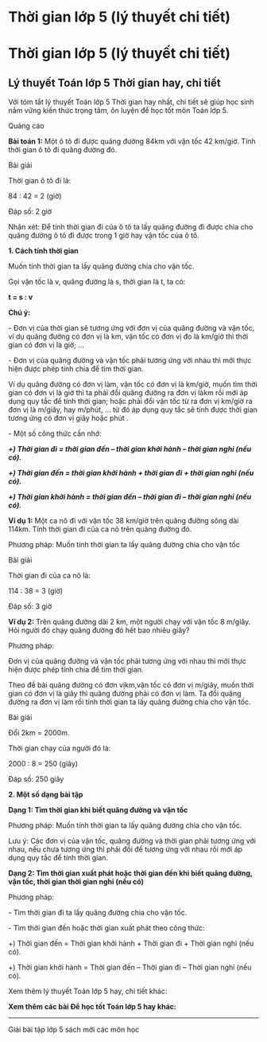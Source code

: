 # Thời gian lớp 5 (lý thuyết chi tiết)

# Thời gian lớp 5 (lý thuyết chi tiết)

## Lý thuyết Toán lớp 5 Thời gian hay, chi tiết

Với tóm tắt lý thuyết Toán lớp 5 Thời gian hay nhất, chi tiết sẽ giúp học sinh nắm vững kiến thức trọng tâm, ôn luyện để học tốt môn Toán lớp 5.

Quảng cáo

**Bài toán 1:** Một ô tô đi được quãng đường 84km với vận tốc 42 km/giờ. Tính thời gian ô tô đi quãng đường đó.

Bài giải

Thời gian ô tô đi là:

84 : 42 = 2 (giờ)

Đáp số: 2 giờ

Nhận xét: Để tính thời gian đi của ô tô ta lấy quãng đường đi được chia cho quãng đường ô tô đi được trong 1 giờ hay vận tốc của ô tô.

**1\. Cách tính thời gian**

Muốn tính thời gian ta lấy quãng đường chia cho vận tốc.

Gọi vận tốc là v, quãng đường là s, thời gian là t, ta có:

**t = s : v**

**Chú ý:**

\- Đơn vị của thời gian sẽ tương ứng với đơn vị của quãng đường và vận tốc, ví dụ quãng đường có đơn vị là km, vận tốc có đơn vị đo là km/giờ thì thời gian có đơn vị là giờ; …

\- Đơn vị của quãng đường và vận tốc phải tương ứng với nhau thì mới thực hiện được phép tính chia để tìm thời gian.

Ví dụ quãng đường có đơn vị làm, vận tốc có đơn vị là km/giờ, muốn tìm thời gian có đơn vị là giờ thì ta phải đổi quãng đường ra đơn vị làkm rồi mới áp dụng quy tắc để tính thời gian; hoặc phải đổi vận tốc từ ra đơn vị km/giờ ra đơn vị là m/giây, hay m/phút, … từ đó áp dụng quy tắc sẽ tính được thời gian tương ứng có đơn vị giây hoặc phút .

\- Một số công thức cần nhớ:

**_+) Thời gian đi = thời gian đến – thời gian khởi hành – thời gian nghỉ (nếu có)._**

**_+) Thời gian đến = thời gian khởi hành + thời gian đi + thời gian nghỉ (nếu có)._**

**_+) Thời gian khởi hành = thời gian đến – thời gian đi – thời gian nghỉ (nếu có)._**

**Ví dụ 1:** Một ca nô đi với vận tốc 38 km/giờ trên quãng đường sông dài 114km. Tính thời gian đi của ca nô trên quãng đường đó.

Phương pháp: Muốn tính thời gian ta lấy quãng đường chia cho vận tốc

Bài giải

Thời gian đi của ca nô là:

114 : 38 = 3 (giờ)

Đáp số: 3 giờ

**Ví dụ 2:** Trên quãng đường dài 2 km, một người chạy với vận tốc 8 m/giây. Hỏi người đó chạy quãng đường đó hết bao nhiêu giây?

Phương pháp:

Đơn vị của quãng đường và vận tốc phải tương ứng với nhau thì mới thực hiện được phép tính chia để tìm thời gian.

Theo đề bài quãng đường có đơn vịkm,vận tốc có đơn vị m/giây, muốn thời gian có đơn vị là giây thì quãng đường phải có đơn vị làm. Ta đổi quãng đường ra đơn vị làm rồi tính thời gian ta lấy quãng đường chia cho vận tốc.

Bài giải

Đổi 2km = 2000m.

Thời gian chạy của người đó là:

2000 : 8 = 250 (giây)

Đáp số: 250 giây

**2\. Một số dạng bài tập**

**Dạng 1: Tìm thời gian khi biết quãng đường và vận tốc**

Phương pháp: Muốn tính thời gian ta lấy quãng đường chia cho vận tốc.

Lưu ý: Các đơn vị của vận tốc, quãng đường và thời gian phải tương ứng với nhau, nếu chưa tương ứng thì phải đổi để tương ứng với nhau rồi mới áp dụng quy tắc để tính thời gian.

**Dạng 2: Tìm thời gian xuất phát hoặc thời gian đến khi biết quãng đường, vận tốc, thời gian thời gian nghỉ (nếu có)**

Phương pháp:

\- Tìm thời gian đi ta lấy quãng đường chia cho vận tốc.

\- Tìm thời gian đến hoặc thời gian xuất phát theo công thức:

+) Thời gian đến = Thời gian khởi hành + Thời gian đi + Thời gian nghỉ (nếu có).

+) Thời gian khởi hành = Thời gian đến – Thời gian đi – Thời gian nghỉ (nếu có).

Xem thêm lý thuyết Toán lớp 5 hay, chi tiết khác:

**Xem thêm các bài Để học tốt Toán lớp 5 hay khác:**

* * *

Giải bài tập lớp 5 sách mới các môn học
